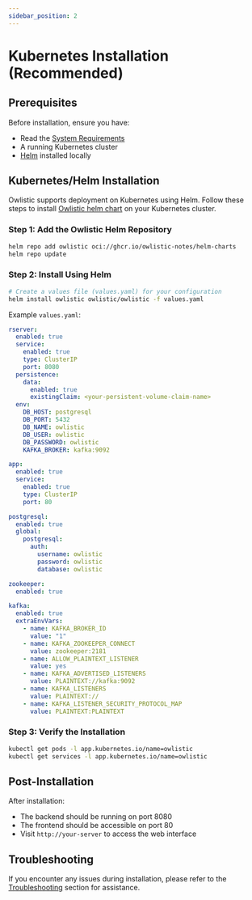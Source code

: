 ```yaml
---
sidebar_position: 2
---
```


# Kubernetes Installation (Recommended)

## Prerequisites

Before installation, ensure you have:

- Read the [System Requirements](system-requirements.md)
- A running Kubernetes cluster
- [Helm](https://helm.sh) installed locally

## Kubernetes/Helm Installation

Owlistic supports deployment on Kubernetes using Helm. Follow these steps to install [Owlistic helm chart](https://github.com/owlistic-notes/helm-charts) on your Kubernetes cluster.

### Step 1: Add the Owlistic Helm Repository

```bash
helm repo add owlistic oci://ghcr.io/owlistic-notes/helm-charts
helm repo update
```

### Step 2: Install Using Helm

```bash
# Create a values file (values.yaml) for your configuration
helm install owlistic owlistic/owlistic -f values.yaml
```

Example `values.yaml`:

```yaml
rserver:
  enabled: true
  service:
    enabled: true
    type: ClusterIP
    port: 8080
  persistence:
    data:
      enabled: true
      existingClaim: <your-persistent-volume-claim-name>
  env:
    DB_HOST: postgresql
    DB_PORT: 5432
    DB_NAME: owlistic
    DB_USER: owlistic
    DB_PASSWORD: owlistic
    KAFKA_BROKER: kafka:9092

app:
  enabled: true
  service:
    enabled: true
    type: ClusterIP
    port: 80

postgresql:
  enabled: true
  global:
    postgresql:
      auth:
        username: owlistic
        password: owlistic
        database: owlistic

zookeeper:
  enabled: true

kafka:
  enabled: true
  extraEnvVars:
    - name: KAFKA_BROKER_ID
      value: "1"
    - name: KAFKA_ZOOKEEPER_CONNECT
      value: zookeeper:2181
    - name: ALLOW_PLAINTEXT_LISTENER
      value: yes
    - name: KAFKA_ADVERTISED_LISTENERS
      value: PLAINTEXT://kafka:9092
    - name: KAFKA_LISTENERS
      value: PLAINTEXT://
    - name: KAFKA_LISTENER_SECURITY_PROTOCOL_MAP
      value: PLAINTEXT:PLAINTEXT
```

### Step 3: Verify the Installation

```bash
kubectl get pods -l app.kubernetes.io/name=owlistic
kubectl get services -l app.kubernetes.io/name=owlistic
```

## Post-Installation

After installation:
- The backend should be running on port 8080
- The frontend should be accessible on port 80
- Visit `http://your-server` to access the web interface

## Troubleshooting

If you encounter any issues during installation, please refer to the [Troubleshooting](../troubleshooting/common-issues.md) section for assistance.
